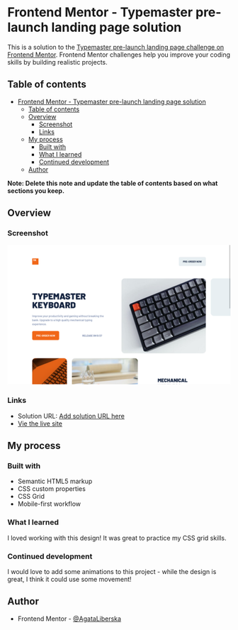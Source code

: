 # Frontend Mentor - Typemaster pre-launch landing page solution

This is a solution to the [Typemaster pre-launch landing page challenge on Frontend Mentor](). Frontend Mentor challenges help you improve your coding skills by building realistic projects.

## Table of contents

- [Frontend Mentor - Typemaster pre-launch landing page solution](#frontend-mentor---typemaster-pre-launch-landing-page-solution)
  - [Table of contents](#table-of-contents)
  - [Overview](#overview)
    - [Screenshot](#screenshot)
    - [Links](#links)
  - [My process](#my-process)
    - [Built with](#built-with)
    - [What I learned](#what-i-learned)
    - [Continued development](#continued-development)
  - [Author](#author)


**Note: Delete this note and update the table of contents based on what sections you keep.**

## Overview

### Screenshot

![](./assets/screenshot.png)

### Links

- Solution URL: [Add solution URL here](https://your-solution-url.com)
- [Vie the live site](https://typemaster-landing-page.vercel.app/)

## My process

### Built with

- Semantic HTML5 markup
- CSS custom properties
- CSS Grid
- Mobile-first workflow

### What I learned

I loved working with this design! It was great to practice my CSS grid skills.

### Continued development

I would love to add some animations to this project - while the design is great, I think it could use some movement!

## Author

- Frontend Mentor - [@AgataLiberska](https://www.frontendmentor.io/profile/AgataLiberska)